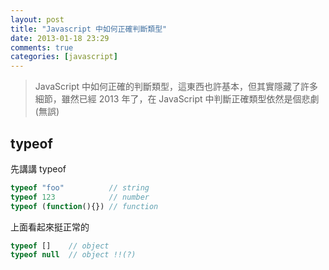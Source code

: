 ```yaml
---
layout: post
title: "Javascript 中如何正確判斷類型"
date: 2013-01-18 23:29
comments: true
categories: [javascript]
---
```

> JavaScript 中如何正確的判斷類型，這東西也許基本，但其實隱藏了許多細節，雖然已經 2013 年了，在 JavaScript 中判斷正確類型依然是個悲劇 (無誤)

## typeof #

先講講 typeof

```js typeof
typeof "foo"          // string
typeof 123            // number
typeof (function(){}) // function
```
上面看起來挺正常的

```js
typeof []    // object
typeof null  // object !!(?)
```

